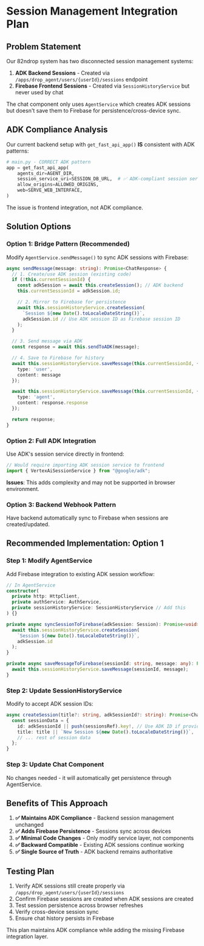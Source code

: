 # Session Management Integration Plan

## Problem Statement

Our 82ndrop system has two disconnected session management systems:

1. **ADK Backend Sessions** - Created via `/apps/drop_agent/users/{userId}/sessions` endpoint
2. **Firebase Frontend Sessions** - Created via `SessionHistoryService` but never used by chat

The chat component only uses `AgentService` which creates ADK sessions but doesn't save them to Firebase for persistence/cross-device sync.

## ADK Compliance Analysis

Our current backend setup with `get_fast_api_app()` **IS** consistent with ADK patterns:

```python
# main.py - CORRECT ADK pattern
app = get_fast_api_app(
    agents_dir=AGENT_DIR,
    session_service_uri=SESSION_DB_URL,  # ✅ ADK-compliant session service
    allow_origins=ALLOWED_ORIGINS,
    web=SERVE_WEB_INTERFACE,
)
```

The issue is frontend integration, not ADK compliance.

## Solution Options

### Option 1: Bridge Pattern (Recommended)

Modify `AgentService.sendMessage()` to sync ADK sessions with Firebase:

```typescript
async sendMessage(message: string): Promise<ChatResponse> {
  // 1. Create/use ADK session (existing code)
  if (!this.currentSessionId) {
    const adkSession = await this.createSession(); // ADK backend
    this.currentSessionId = adkSession.id;

    // 2. Mirror to Firebase for persistence
    await this.sessionHistoryService.createSession(
      `Session ${new Date().toLocaleDateString()}`,
      adkSession.id // Use ADK session ID as Firebase session ID
    );
  }

  // 3. Send message via ADK
  const response = await this.sendToADK(message);

  // 4. Save to Firebase for history
  await this.sessionHistoryService.saveMessage(this.currentSessionId, {
    type: 'user',
    content: message
  });

  await this.sessionHistoryService.saveMessage(this.currentSessionId, {
    type: 'agent',
    content: response.response
  });

  return response;
}
```

### Option 2: Full ADK Integration

Use ADK's session service directly in frontend:

```typescript
// Would require importing ADK session service to frontend
import { VertexAiSessionService } from "@google/adk";
```

**Issues**: This adds complexity and may not be supported in browser environment.

### Option 3: Backend Webhook Pattern

Have backend automatically sync to Firebase when sessions are created/updated.

## Recommended Implementation: Option 1

### Step 1: Modify AgentService

Add Firebase integration to existing ADK session workflow:

```typescript
// In AgentService
constructor(
  private http: HttpClient,
  private authService: AuthService,
  private sessionHistoryService: SessionHistoryService // Add this
) {}

private async syncSessionToFirebase(adkSession: Session): Promise<void> {
  await this.sessionHistoryService.createSession(
    `Session ${new Date().toLocaleDateString()}`,
    adkSession.id
  );
}

private async saveMessageToFirebase(sessionId: string, message: any): Promise<void> {
  await this.sessionHistoryService.saveMessage(sessionId, message);
}
```

### Step 2: Update SessionHistoryService

Modify to accept ADK session IDs:

```typescript
async createSession(title?: string, adkSessionId?: string): Promise<ChatSession> {
  const sessionData = {
    id: adkSessionId || push(sessionsRef).key!, // Use ADK ID if provided
    title: title || `New Session ${new Date().toLocaleDateString()}`,
    // ... rest of session data
  };
}
```

### Step 3: Update Chat Component

No changes needed - it will automatically get persistence through AgentService.

## Benefits of This Approach

1. **✅ Maintains ADK Compliance** - Backend session management unchanged
2. **✅ Adds Firebase Persistence** - Sessions sync across devices
3. **✅ Minimal Code Changes** - Only modify service layer, not components
4. **✅ Backward Compatible** - Existing ADK sessions continue working
5. **✅ Single Source of Truth** - ADK backend remains authoritative

## Testing Plan

1. Verify ADK sessions still create properly via `/apps/drop_agent/users/{userId}/sessions`
2. Confirm Firebase sessions are created when ADK sessions are created
3. Test session persistence across browser refreshes
4. Verify cross-device session sync
5. Ensure chat history persists in Firebase

This plan maintains ADK compliance while adding the missing Firebase integration layer.
